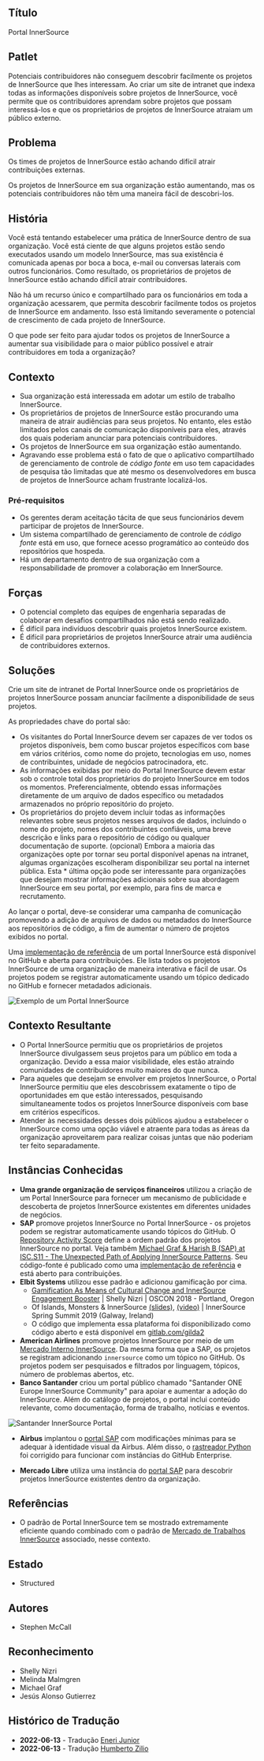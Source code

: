 ## Título

Portal InnerSource

## Patlet

Potenciais contribuidores não conseguem descobrir facilmente os projetos de InnerSource que lhes interessam. Ao criar um site de intranet que indexa todas as informações disponíveis sobre projetos de InnerSource, você permite que os contribuidores aprendam sobre projetos que possam interessá-los e que os proprietários de projetos de InnerSource atraiam um público externo.

## Problema

Os times de projetos de InnerSource estão achando difícil atrair contribuições externas.

Os projetos de InnerSource em sua organização estão aumentando, mas os potenciais contribuidores não têm uma maneira fácil de descobri-los.

## História

Você está tentando estabelecer uma prática de InnerSource dentro de sua organização. Você está ciente de que alguns projetos estão sendo executados usando um modelo InnerSource, mas sua existência é comunicada apenas por boca a boca, e-mail ou conversas laterais com outros funcionários. Como resultado, os proprietários de projetos de InnerSource estão achando difícil atrair contribuidores.

Não há um recurso único e compartilhado para os funcionários em toda a organização acessarem, que permita descobrir facilmente todos os projetos de InnerSource em andamento. Isso está limitando severamente o potencial de crescimento de cada projeto de InnerSource.

O que pode ser feito para ajudar todos os projetos de InnerSource a aumentar sua visibilidade para o maior público possível e atrair contribuidores em toda a organização?

## Contexto

* Sua organização está interessada em adotar um estilo de trabalho InnerSource.
* Os proprietários de projetos de InnerSource estão procurando uma maneira de atrair audiências para seus projetos. No entanto, eles estão limitados pelos canais de comunicação disponíveis para eles, através dos quais poderiam anunciar para potenciais contribuidores.
* Os projetos de InnerSource em sua organização estão aumentando.
* Agravando esse problema está o fato de que o aplicativo compartilhado de gerenciamento de controle de _código fonte_ em uso tem capacidades de pesquisa tão limitadas que até mesmo os desenvolvedores em busca de projetos de InnerSource acham frustrante localizá-los.

### Pré-requisitos

* Os gerentes deram aceitação tácita de que seus funcionários devem participar de projetos de InnerSource.
* Um sistema compartilhado de gerenciamento de controle de _código fonte_ está em uso, que fornece acesso programático ao conteúdo dos repositórios que hospeda.
* Há um departamento dentro de sua organização com a responsabilidade de promover a colaboração em InnerSource.

## Forças

* O potencial completo das equipes de engenharia separadas de colaborar em desafios compartilhados não está sendo realizado.
* É difícil para indivíduos descobrir quais projetos InnerSource existem.
* É difícil para proprietários de projetos InnerSource atrair uma audiência de contribuidores externos.

## Soluções

Crie um site de intranet de Portal InnerSource onde os proprietários de projetos InnerSource possam anunciar facilmente a disponibilidade de seus projetos.

As propriedades chave do portal são:

* Os visitantes do Portal InnerSource devem ser capazes de ver todos os projetos disponíveis, bem como buscar projetos específicos com base em vários critérios, como nome do projeto, tecnologias em uso, nomes de contribuintes, unidade de negócios patrocinadora, etc.
* As informações exibidas por meio do Portal InnerSource devem estar sob o controle total dos proprietários do projeto InnerSource em todos os momentos. Preferencialmente, obtendo essas informações diretamente de um arquivo de dados específico ou metadados armazenados no próprio repositório do projeto.
* Os proprietários do projeto devem incluir todas as informações relevantes sobre seus projetos nesses arquivos de dados, incluindo o nome do projeto, nomes dos contribuintes confiáveis, uma breve descrição e links para o repositório de código ou qualquer documentação de suporte.
(opcional) Embora a maioria das organizações opte por tornar seu portal disponível apenas na intranet, algumas organizações escolheram disponibilizar seu portal na internet pública. Esta * última opção pode ser interessante para organizações que desejam mostrar informações adicionais sobre sua abordagem InnerSource em seu portal, por exemplo, para fins de marca e recrutamento.

Ao lançar o portal, deve-se considerar uma campanha de comunicação promovendo a adição de arquivos de dados ou metadados do InnerSource aos repositórios de código, a fim de aumentar o número de projetos exibidos no portal.

Uma [implementação de referência](https://github.com/SAP/project-portal-for-innersource) de um portal InnerSource está disponível no GitHub e aberta para contribuições. Ele lista todos os projetos InnerSource de uma organização de maneira interativa e fácil de usar. Os projetos podem se registrar automaticamente usando um tópico dedicado no GitHub e fornecer metadados adicionais.

![Exemplo de um Portal InnerSource](../../assets/img/portal-overview.png "Exemplo de um Portal InnerSource")

## Contexto Resultante

* O Portal InnerSource permitiu que os proprietários de projetos InnerSource divulgassem seus projetos para um público em toda a organização. Devido a essa maior visibilidade, eles estão atraindo comunidades de contribuidores muito maiores do que nunca.
* Para aqueles que desejam se envolver em projetos InnerSource, o Portal InnerSource permitiu que eles descobrissem exatamente o tipo de oportunidades em que estão interessados, pesquisando simultaneamente todos os projetos InnerSource disponíveis com base em critérios específicos.
* Atender às necessidades desses dois públicos ajudou a estabelecer o InnerSource como uma opção viável e atraente para todas as áreas da organização aproveitarem para realizar coisas juntas que não poderiam ter feito separadamente.

## Instâncias Conhecidas

* **Uma grande organização de serviços financeiros** utilizou a criação de um Portal InnerSource para fornecer um mecanismo de publicidade e descoberta de projetos InnerSource existentes em diferentes unidades de negócios.
* **SAP** promove projetos InnerSource no Portal InnerSource - os projetos podem se registrar automaticamente usando tópicos do GitHub. O [Repository Activity Score](repository-activity-score.md) define a ordem padrão dos projetos InnerSource no portal. Veja também [Michael Graf & Harish B (SAP) at ISC.S11 - The Unexpected Path of Applying InnerSource Patterns](https://www.youtube.com/watch?v=6r9QOw9dcQo&list=PLCH-i0B0otNQZQt_QzGR9Il_kE4C6cQRy&index=6). Seu código-fonte é publicado como uma [implementação de referência](https://github.com/SAP/project-portal-for-innersource) e está aberto para contribuições.
* **Elbit Systems** utilizou esse padrão e adicionou gamificação por cima.
  * [Gamification As Means of Cultural Change and InnerSource Engagement Booster](https://www.oreilly.com/library/view/oscon-2018-/9781492026075/video321579.html) | Shelly Nizri | OSCON 2018 - Portland, Oregon
  * Of Islands, Monsters & InnerSource [(slides)](https://docs.google.com/presentation/d/1P1OCEK9B6eSrVRUclVWY6meSI-qHOBjM_UAPNvCZamU/edit#slide=id.p15), [(video)](https://drive.google.com/file/d/1pM89uHMn0vhE3ayFJDGYcCO8R0tAXXZD/view?usp=drivesdk) | InnerSource Spring Summit 2019 (Galway, Ireland)
  * O código que implementa essa plataforma foi disponibilizado como código aberto e está disponível em [gitlab.com/gilda2](https://gitlab.com/gilda2)
* **American Airlines** promove projetos InnerSource por meio de um [Mercado Interno InnerSource](https://tech.aa.com/2020-10-30-innersource/). Da mesma forma que a SAP, os projetos se registram adicionando `innersource` como um tópico no GitHub. Os projetos podem ser pesquisados e filtrados por linguagem, tópicos, número de problemas abertos, etc.
* **Banco Santander** criou um portal público chamado "Santander ONE Europe InnerSource Community" para apoiar e aumentar a adoção do InnerSource. Além do catálogo de projetos, o portal inclui conteúdo relevante, como documentação, forma de trabalho, notícias e eventos.

![Santander InnerSource Portal](../../assets/img/santander_portal.png "Banco Santander InnerSource Portal")

* **Airbus** implantou o [portal SAP](https://github.com/SAP/project-portal-for-innersource) com modificações mínimas para se adequar à identidade visual da Airbus. Além disso, o [rastreador Python](https://github.com/zkoppert/innersource-crawler) foi corrigido para funcionar com instâncias do GitHub Enterprise.

* **Mercado Libre** utiliza uma instância do [portal SAP](https://github.com/SAP/project-portal-for-innersource) para descobrir projetos InnerSource existentes dentro da organização.

## Referências

* O padrão de Portal InnerSource tem se mostrado extremamente eficiente quando combinado com o padrão de [Mercado de Trabalhos InnerSource](./gig-marketplace.md) associado, nesse contexto.

## Estado

* Structured

## Autores

* Stephen McCall

## Reconhecimento

* Shelly Nizri
* Melinda Malmgren
* Michael Graf
* Jesús Alonso Gutierrez

## Histórico de Tradução

- **2022-06-13** - Tradução [Eneri Junior](https://github.com/jrcosta)
- **2022-06-13** - Tradução [Humberto Zilio](https://github.com/zilio)
